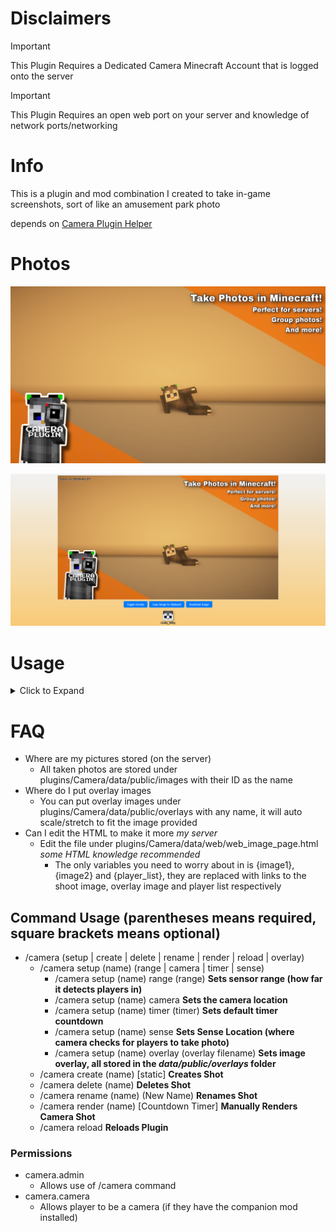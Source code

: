 # Disclaimers
>[!IMPORTANT]
>This Plugin Requires a Dedicated Camera Minecraft Account that is logged onto the server

>[!IMPORTANT]
>This Plugin Requires an open web port on your server and knowledge of network ports/networking

# Info
This is a plugin and mod combination I created to take in-game screenshots, sort of like an amusement park photo

depends on [Camera Plugin Helper](https://github.com/Chilllyy/CameraPluginHelper)

# Photos
![Promotional Photo 1](https://raw.githubusercontent.com/Chilllyy/CameraPlugin/refs/heads/master/media/promo_photo_1.png)

![View of default webpage](https://raw.githubusercontent.com/Chilllyy/CameraPlugin/refs/heads/master/media/webpage_photo.png)

# Usage
<details>
    <summary>Click to Expand</summary>
    <ul>
        <li>
            1. Install the server plugin, make sure you have a free port to host the webserver (restart your server after you change the port)
            <sub>Make sure to modify the url, that is what is sent to the players to view. It should point to the port assigned below it</sub>
        </li>
        <li>
            2. Setup a minecraft account to autojoin the server and install the companion mod
            <sub>The companion mod doesn't handle auto joining/rejoining, you will need a separate mod</sub>
        </li>
        <li>
            3. make sure camera account has `camera.camera` permission node
            <sub>You may have to run `/camera reload core` to get it to recognize the camera, it only checks on join and when reloading</sub>
            <sub>Without the permission, the server won't recognize it as a camera that is able to be used</sub>
        </li>
        <li>
            4. run `/camera create (name)` **if this doesn't work, make sure you have the `camera.admin` permission
        </li>
        <li>
            5. run `/camera setup (name) camera` *to set where the camera will be*
            <sub>See more commands below, you can tweak the sense range, delay for camera to take image and the overlay image</sub>
        </li>
        <li>
            6. move to where players will stand to activate the camera and do `/camera setup (name) sense`
        </li>
        <li>
            7. whenever players walk near that location it will take a photo *polls every 5 seconds*
        </li>
    </ul>
</details>

# FAQ
- Where are my pictures stored (on the server) 
  - All taken photos are stored under plugins/Camera/data/public/images with their ID as the name
- Where do I put overlay images
  - You can put overlay images under plugins/Camera/data/public/overlays with any name, it will auto scale/stretch to fit the image provided
- Can I edit the HTML to make it more *my server*
  - Edit the file under plugins/Camera/data/web/web_image_page.html *some HTML knowledge recommended*
    - The only variables you need to worry about in is {image1}, {image2} and {player_list}, they are replaced with links to the shoot image, overlay image and player list respectively


## Command Usage (parentheses means required, square brackets means optional)
- /camera (setup | create | delete | rename | render | reload | overlay)
  - /camera setup (name) (range | camera | timer | sense)
    - /camera setup (name) range (range) **Sets sensor range (how far it detects players in)**
    - /camera setup (name) camera **Sets the camera location**
    - /camera setup (name) timer (timer) **Sets default timer countdown**
    - /camera setup (name) sense **Sets Sense Location (where camera checks for players to take photo)**
    - /camera setup (name) overlay (overlay filename) **Sets image overlay, all stored in the *data/public/overlays* folder**
  - /camera create (name) [static] **Creates Shot**
  - /camera delete (name) **Deletes Shot**
  - /camera rename (name) (New Name) **Renames Shot**
  - /camera render (name) [Countdown Timer] **Manually Renders Camera Shot**
  - /camera reload **Reloads Plugin**

### Permissions
- camera.admin
  - Allows use of /camera command
- camera.camera
  - Allows player to be a camera (if they have the companion mod installed)
